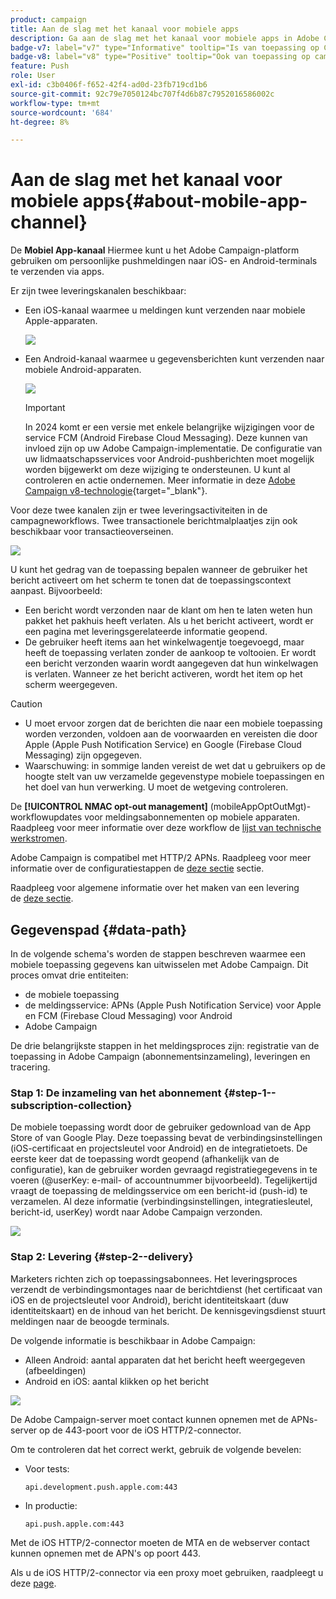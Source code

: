 ```yaml
---
product: campaign
title: Aan de slag met het kanaal voor mobiele apps
description: Ga aan de slag met het kanaal voor mobiele apps in Adobe Campaign
badge-v7: label="v7" type="Informative" tooltip="Is van toepassing op Campaign Classic v7"
badge-v8: label="v8" type="Positive" tooltip="Ook van toepassing op campagne v8"
feature: Push
role: User
exl-id: c3b0406f-f652-42f4-ad0d-23fb719cd1b6
source-git-commit: 92c79e7050124bc707f4d6b87c7952016586002c
workflow-type: tm+mt
source-wordcount: '684'
ht-degree: 8%

---
```


# Aan de slag met het kanaal voor mobiele apps{#about-mobile-app-channel}

De **Mobiel App-kanaal** Hiermee kunt u het Adobe Campaign-platform gebruiken om persoonlijke pushmeldingen naar iOS- en Android-terminals te verzenden via apps.

Er zijn twee leveringskanalen beschikbaar:

* Een iOS-kanaal waarmee u meldingen kunt verzenden naar mobiele Apple-apparaten.

  ![](assets/nmac_intro_2.png)

* Een Android-kanaal waarmee u gegevensberichten kunt verzenden naar mobiele Android-apparaten.

  ![](assets/nmac_intro_1.png)

  >[!IMPORTANT]
  >
  >In 2024 komt er een versie met enkele belangrijke wijzigingen voor de service FCM (Android Firebase Cloud Messaging). Deze kunnen van invloed zijn op uw Adobe Campaign-implementatie. De configuratie van uw lidmaatschapsservices voor Android-pushberichten moet mogelijk worden bijgewerkt om deze wijziging te ondersteunen. U kunt al controleren en actie ondernemen. Meer informatie in deze [Adobe Campaign v8-technologie](https://experienceleague.adobe.com/docs/campaign/technotes-ac/tn-new/push-technote.html?lang=nl){target="_blank"}.

Voor deze twee kanalen zijn er twee leveringsactiviteiten in de campagneworkflows. Twee transactionele berichtmalplaatjes zijn ook beschikbaar voor transactieoverseinen.

![](assets/nmac_intro_3.png)


U kunt het gedrag van de toepassing bepalen wanneer de gebruiker het bericht activeert om het scherm te tonen dat de toepassingscontext aanpast. Bijvoorbeeld:

* Een bericht wordt verzonden naar de klant om hen te laten weten hun pakket het pakhuis heeft verlaten. Als u het bericht activeert, wordt er een pagina met leveringsgerelateerde informatie geopend.
* De gebruiker heeft items aan het winkelwagentje toegevoegd, maar heeft de toepassing verlaten zonder de aankoop te voltooien. Er wordt een bericht verzonden waarin wordt aangegeven dat hun winkelwagen is verlaten. Wanneer ze het bericht activeren, wordt het item op het scherm weergegeven.

>[!CAUTION]
>
>* U moet ervoor zorgen dat de berichten die naar een mobiele toepassing worden verzonden, voldoen aan de voorwaarden en vereisten die door Apple (Apple Push Notification Service) en Google (Firebase Cloud Messaging) zijn opgegeven.
>* Waarschuwing: in sommige landen vereist de wet dat u gebruikers op de hoogte stelt van uw verzamelde gegevenstype mobiele toepassingen en het doel van hun verwerking. U moet de wetgeving controleren.

De **[!UICONTROL NMAC opt-out management]** (mobileAppOptOutMgt)-workflowupdates voor meldingsabonnementen op mobiele apparaten. Raadpleeg voor meer informatie over deze workflow de [lijst van technische werkstromen](../../workflow/using/about-technical-workflows.md).

Adobe Campaign is compatibel met HTTP/2 APNs. Raadpleeg voor meer informatie over de configuratiestappen de [deze sectie](configuring-the-mobile-application.md) sectie.

Raadpleeg voor algemene informatie over het maken van een levering de [deze sectie](steps-about-delivery-creation-steps.md).

## Gegevenspad {#data-path}

In de volgende schema&#39;s worden de stappen beschreven waarmee een mobiele toepassing gegevens kan uitwisselen met Adobe Campaign. Dit proces omvat drie entiteiten:

* de mobiele toepassing
* de meldingsservice: APNs (Apple Push Notification Service) voor Apple en FCM (Firebase Cloud Messaging) voor Android
* Adobe Campaign

De drie belangrijkste stappen in het meldingsproces zijn: registratie van de toepassing in Adobe Campaign (abonnementsinzameling), leveringen en tracering.

### Stap 1: De inzameling van het abonnement {#step-1--subscription-collection}

De mobiele toepassing wordt door de gebruiker gedownload van de App Store of van Google Play. Deze toepassing bevat de verbindingsinstellingen (iOS-certificaat en projectsleutel voor Android) en de integratietoets. De eerste keer dat de toepassing wordt geopend (afhankelijk van de configuratie), kan de gebruiker worden gevraagd registratiegegevens in te voeren (@userKey: e-mail- of accountnummer bijvoorbeeld). Tegelijkertijd vraagt de toepassing de meldingsservice om een bericht-id (push-id) te verzamelen. Al deze informatie (verbindingsinstellingen, integratiesleutel, bericht-id, userKey) wordt naar Adobe Campaign verzonden.

![](assets/nmac_register_view.png)

### Stap 2: Levering {#step-2--delivery}

Marketers richten zich op toepassingsabonnees. Het leveringsproces verzendt de verbindingsmontages naar de berichtdienst (het certificaat van iOS en de projectsleutel voor Android), bericht identiteitskaart (duw identiteitskaart) en de inhoud van het bericht. De kennisgevingsdienst stuurt meldingen naar de beoogde terminals.

De volgende informatie is beschikbaar in Adobe Campaign:

* Alleen Android: aantal apparaten dat het bericht heeft weergegeven (afbeeldingen)
* Android en iOS: aantal klikken op het bericht

![](assets/nmac_delivery_view.png)

De Adobe Campaign-server moet contact kunnen opnemen met de APNs-server op de 443-poort voor de iOS HTTP/2-connector.

Om te controleren dat het correct werkt, gebruik de volgende bevelen:

* Voor tests:

  ```
  api.development.push.apple.com:443
  ```

* In productie:

  ```
  api.push.apple.com:443
  ```

Met de iOS HTTP/2-connector moeten de MTA en de webserver contact kunnen opnemen met de APN&#39;s op poort 443.

Als u de iOS HTTP/2-connector via een proxy moet gebruiken, raadpleegt u deze [page](../../installation/using/file-res-management.md#proxy-connection-configuration).
